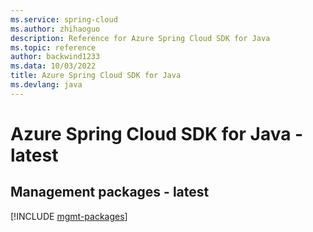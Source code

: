 ```yaml
---
ms.service: spring-cloud
ms.author: zhihaoguo
description: Reference for Azure Spring Cloud SDK for Java
ms.topic: reference
author: backwind1233
ms.data: 10/03/2022
title: Azure Spring Cloud SDK for Java
ms.devlang: java
---
```

# Azure Spring Cloud SDK for Java - latest

## Management packages - latest
[!INCLUDE [mgmt-packages](spring-cloud-mgmt-index.md)]